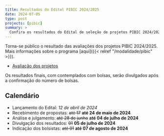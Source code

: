 ```yaml
---
title: Resultados do Edital PIBIC 2024/2025
date: 2024-07-05
type: post
projects: [pibic]
summary: >
  Confira os resultados do Edital de seleção de projetos PIBIC 2024/2025.
---
```


Torna-se público o resultado das avaliações dos projetos PIBIC 2024/2025.  Mais
informações sobre o programa [aqui]({{< relref "/modalidade/pibic" >}}).

- [Avaliação dos projetos](/documentos/editais/PIBIC-2024-Avaliacao.pdf)

Os resultados finais, com contemplados com bolsas, serão divulgados após
a confirmação do número de bolsas.

## Calendário

- Lançamento do Edital: *12 de abril de 2024*
- Recebimento de propostas: ~~até 17~~ **até 24 de maio de 2024**
- Análise e julgamento: ~~até 28 de junho~~ **até 04 de julho de 2024**
- Divulgação dos resultados: ~~01~~ **05 de julho de 2024**
- Indicação dos bolsistas: ~~até 01~~ **até 07 de agosto de 2024**
